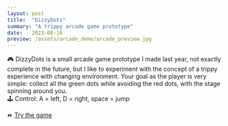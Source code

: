 ```yaml
---
layout: post
title:  "DizzyDots"
summary: "A trippy arcade game prototype"
date:   2023-08-16
preview: /assets/arcade_demo/arcade_preview.jpg
---
```


🎮 DizzyDots is a small arcade game prototype I made last year, not exactly complete in the future, but I like to experiment with the concept of a trippy experience with changing environment. Your goal as the player is very simple: collect all the green dots while avoiding the red dots, with the stage spinning around you.\
🕹️ Control: A = left, D = right, space = jump

⏩ [Try the game](/assets/arcade_demo/Arcade-Spin.exe)